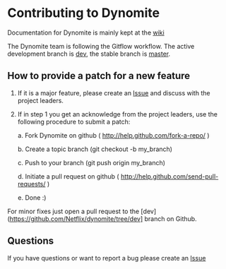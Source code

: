 # Contributing to Dynomite

Documentation for Dynomite is mainly kept at the [wiki]( https://github.com/Netflix/dynomite/wiki )

The Dynomite team is following the Gitflow workflow. The active development branch is [dev](https://github.com/Netflix/dynomite/tree/dev), the stable branch is [master](https://github.com/Netflix/dynomite/tree/master).


## How to provide a patch for a new feature

1. If it is a major feature, please create an [Issue]( https://github.com/Netflix/dynomite/issues ) and discuss with the project leaders. 

2. If in step 1 you get an acknowledge from the project leaders, use the
   following procedure to submit a patch:

    a. Fork Dynomite on github ( http://help.github.com/fork-a-repo/ )

    b. Create a topic branch (git checkout -b my_branch)

    c. Push to your branch (git push origin my_branch)

    d. Initiate a pull request on github ( http://help.github.com/send-pull-requests/ )

    e. Done :)

For minor fixes just open a pull request to the [dev](https://github.com/Netflix/dynomite/tree/dev] branch on Github.

## Questions

If you have questions or want to report a bug please create an [Issue]( https://github.com/Netflix/dynomite/issues )

 
